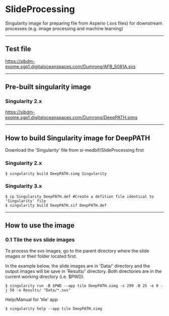 # SlideProcessing
Singularity image for preparing file from Asperio (.svs files) for downstream processes (e.g. image processing and machine learning)

---
## Test file
https://sibdm-exome.sgp1.digitaloceanspaces.com/Dumrong/AFB_5081A.svs

---
## Pre-built singularity image

### Singularity 2.x
https://sibdm-exome.sgp1.digitaloceanspaces.com/Dumrong/DeepPATH.simg

---
## How to build Singularity image for DeepPATH

Download the 'Singularity' file from si-medbif/SlideProcessing first

### Singularity 2.x

```shell
$ singularity build DeepPATH.simg Singularity
```
### Singularity 3.x
```shell
$ cp Singularity DeepPATH.def #Create a defition file identical to 'Singularity' file
$ singularity build DeepPATH.sif DeepPATH.def
```
---
## How to use the image

### 0.1 Tile the svs slide images

To process the svs images, go to the parent directory where the slide images or their folder located first. 

In the example below, the slide images are in 'Data/' directory and the output images will be save in 'Results/' directory. Both directories are in the current working directory (i.e. $PWD).

```shell
$ singularity run -B $PWD --app tile DeepPATH.simg -s 299 -B 25 -e 0 -j 50 -o Results/ "Data/*.svs"
```
Help/Manual for 'tile' app
```shell
$ singularity help --app tile DeepPATH.simg 
```
